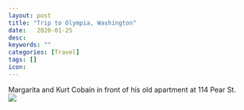 ```yaml
---
layout: post
title: "Trip to Olympia, Washington"
date:   2020-01-25
desc:
keywords: ""
categories: [Travel]
tags: []
icon:
---
```

Margarita and Kurt Cobain in front of his old apartment at 114 Pear St.
<br>
<img src="https://github.com/harrydurbin/harrydurbin.github.io/blob/master/_posts/img/margarita_and_kurt.png?raw=true" class = "img-responsive"  />

